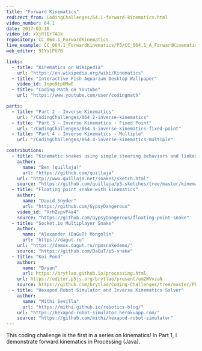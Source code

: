 ```yaml
---
title: "Forward Kinematics"
redirect_from: CodingChallenges/64.1-forward-kinematics.html
video_number: 64.1
date: 2017-03-16
video_id: xXjRlEr7AGk
repository: CC_064.1_ForwardKinematics
live_example: CC_064.1_ForwardKinematics/P5/CC_064.1_A_ForwardKinematics
web_editor: 91Ys1PU7B

links:
  - title: "Kinematics on Wikipedia"
    url: "https://en.wikipedia.org/wiki/Kinematics"
  - title: "Interactive Fish Aquarium Desktop Wallpaper"
    video_id: Inpo9tpUMwE
  - title: "Coding Math on Youtube"
    url: "https://www.youtube.com/user/codingmath"

parts:
  - title: "Part 2 - Inverse Kinematics"
    url: "/CodingChallenges/064.2-inverse-kinematics"
  - title: "Part 3 - Inverse Kinematics - Fixed Point"
    url: "/CodingChallenges/064.3-inverse-kinematics-fixed-point"
  - title: "Part 4 - Inverse Kinematics - Multiple"
    url: "/CodingChallenges/064.4-inverse-kinematics-multiple"

contributions:
  - title: "Kinematic snakes using simple steering behaviors and linked lists."
    author:
      name: "Ben (quillaja)"
      url: "https://github.com/quillaja"
    url: "http://www.quillaja.net/snakes/sketch.html"
    source: "https://github.com/quillaja/p5-sketches/tree/master/kinematics"
  - title: "Floating point snake with kinematics"
    author:
      name: "David Snyder"
      url: "https://github.com/GypsyDangerous"
    video_id: "XrhZvpvP4a4"
    source: "https://github.com/GypsyDangerous/floating-point-snake"
  - title: "Socket.io Multiplayer Snake"
    author:
      name: "Alexander (DaGuT) Mongolin"
      url: "https://dagut.ru"
    url: "https://demos.dagut.ru/npmsnakedemo/"
    source: "https://github.com/DaGuT/p5-snake"
  - title: "Koi Pond"
    author:
      name: "Bryan"
      url: https://brytlao.github.io/processing.html
    url: https://editor.p5js.org/brytlao/present/um2WVvzaN
    source: https://github.com/brytlao/Coding-Challenges/tree/master/PP005_KoiPond
  - title: "Hexapod Robot Simulator and Inverse Kinematics Solver"
    author:
      name: "Mithi Sevilla"
      url: "https://mithi.github.io/robotics-blog/"
    url: "https://hexapod-robot-simulator.herokuapp.com/"
    source: "https://github.com/mithi/hexapod-robot-simulator"
---
```


This coding challenge is the first in a series on kinematics!
In Part 1, I demonstrate forward kinematics in Processing (Java).
